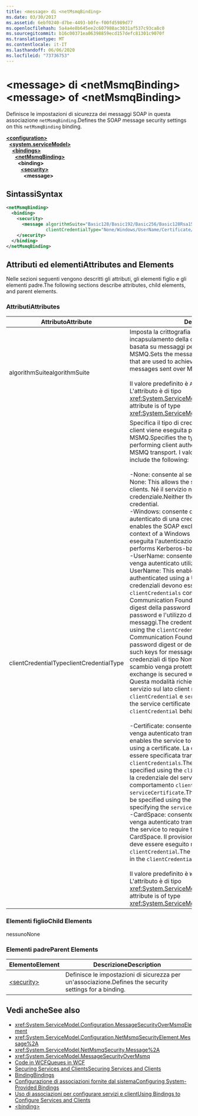 ```yaml
---
title: <message> di <netMsmqBinding>
ms.date: 03/30/2017
ms.assetid: 6ebf0240-d7be-4493-b0fe-f00fd5989d77
ms.openlocfilehash: 5a4a4e8b645ee2c607988ac3031af537c93ca8c0
ms.sourcegitcommit: b16c00371ea06398859ecd157defc81301c9070f
ms.translationtype: MT
ms.contentlocale: it-IT
ms.lasthandoff: 06/06/2020
ms.locfileid: "73736753"
---
```

# <a name="message-of-netmsmqbinding"></a><span data-ttu-id="e65a2-102">\<message> di \<netMsmqBinding></span><span class="sxs-lookup"><span data-stu-id="e65a2-102">\<message> of \<netMsmqBinding></span></span>

<span data-ttu-id="e65a2-103">Definisce le impostazioni di sicurezza dei messaggi SOAP in questa associazione `netMsmqBinding`.</span><span class="sxs-lookup"><span data-stu-id="e65a2-103">Defines the SOAP message security settings on this `netMsmqBinding` binding.</span></span>

[**\<configuration>**](../configuration-element.md)\
&nbsp;&nbsp;[**\<system.serviceModel>**](system-servicemodel.md)\
&nbsp;&nbsp;&nbsp;&nbsp;[**\<bindings>**](bindings.md)\
&nbsp;&nbsp;&nbsp;&nbsp;&nbsp;&nbsp;[**\<netMsmqBinding>**](netmsmqbinding.md)\
&nbsp;&nbsp;&nbsp;&nbsp;&nbsp;&nbsp;&nbsp;&nbsp;**\<binding>**\
&nbsp;&nbsp;&nbsp;&nbsp;&nbsp;&nbsp;&nbsp;&nbsp;&nbsp;&nbsp;[**\<security>**](security-of-netmsmqbinding.md)\
&nbsp;&nbsp;&nbsp;&nbsp;&nbsp;&nbsp;&nbsp;&nbsp;&nbsp;&nbsp;&nbsp;&nbsp;**\<message>**  

## <a name="syntax"></a><span data-ttu-id="e65a2-104">Sintassi</span><span class="sxs-lookup"><span data-stu-id="e65a2-104">Syntax</span></span>

```xml
<netMsmqBinding>
  <binding>
    <security>
      <message algorithmSuite="Basic128/Basic192/Basic256/Basic128Rsa15/Basic256Rsa15/TripleDes/TripleDesRsa15/Basic128Sha256/Basic192Sha256/TripleDesSha256/Basic128Sha256Rsa15/Basic192Sha256Rsa15/Basic256Sha256Rsa15/TripleDesSha256Rsa15"
               clientCredentialType="None/Windows/UserName/Certificate/CardSpace" />
    </security>
  </binding>
</netMsmqBinding>
```

## <a name="attributes-and-elements"></a><span data-ttu-id="e65a2-105">Attributi ed elementi</span><span class="sxs-lookup"><span data-stu-id="e65a2-105">Attributes and Elements</span></span>

<span data-ttu-id="e65a2-106">Nelle sezioni seguenti vengono descritti gli attributi, gli elementi figlio e gli elementi padre.</span><span class="sxs-lookup"><span data-stu-id="e65a2-106">The following sections describe attributes, child elements, and parent elements.</span></span>

### <a name="attributes"></a><span data-ttu-id="e65a2-107">Attributi</span><span class="sxs-lookup"><span data-stu-id="e65a2-107">Attributes</span></span>

|<span data-ttu-id="e65a2-108">Attributo</span><span class="sxs-lookup"><span data-stu-id="e65a2-108">Attribute</span></span>|<span data-ttu-id="e65a2-109">Descrizione</span><span class="sxs-lookup"><span data-stu-id="e65a2-109">Description</span></span>|
|---------------|-----------------|
|<span data-ttu-id="e65a2-110">algorithmSuite</span><span class="sxs-lookup"><span data-stu-id="e65a2-110">algorithmSuite</span></span>|<span data-ttu-id="e65a2-111">Imposta la crittografia del messaggio e gli algoritmi di incapsulamento della chiave usati per ottenere la sicurezza basata su messaggi per i messaggi inviati sul trasporto MSMQ.</span><span class="sxs-lookup"><span data-stu-id="e65a2-111">Sets the message encryption and key-wrap algorithms that are used to achieve message-based security for messages sent over MSMQ transport.</span></span><br /><br /> <span data-ttu-id="e65a2-112">Il valore predefinito è `Aes256`.</span><span class="sxs-lookup"><span data-stu-id="e65a2-112">The default value is `Aes256`.</span></span> <span data-ttu-id="e65a2-113">L'attributo è di tipo <xref:System.ServiceModel.Security.SecurityAlgorithmSuite>.</span><span class="sxs-lookup"><span data-stu-id="e65a2-113">This attribute is of type <xref:System.ServiceModel.Security.SecurityAlgorithmSuite>.</span></span>|
|<span data-ttu-id="e65a2-114">clientCredentialType</span><span class="sxs-lookup"><span data-stu-id="e65a2-114">clientCredentialType</span></span>|<span data-ttu-id="e65a2-115">Specifica il tipo di credenziale da usare se l'autenticazione client viene eseguita per i messaggi inviati sul trasporto MSMQ.</span><span class="sxs-lookup"><span data-stu-id="e65a2-115">Specifies the type of credential to be used when performing client authentication for messages sent over the MSMQ transport.</span></span> <span data-ttu-id="e65a2-116">I valori validi sono i seguenti:</span><span class="sxs-lookup"><span data-stu-id="e65a2-116">Valid values include the following:</span></span><br /><br /> <span data-ttu-id="e65a2-117">-None: consente al servizio di interagire con client anonimi.</span><span class="sxs-lookup"><span data-stu-id="e65a2-117">-   None: This allows the service to interact with anonymous clients.</span></span> <span data-ttu-id="e65a2-118">Né il servizio né il client richiedono una credenziale.</span><span class="sxs-lookup"><span data-stu-id="e65a2-118">Neither the service nor the client requires a credential.</span></span><br /><span data-ttu-id="e65a2-119">-Windows: consente di eseguire gli scambi SOAP nel contesto autenticato di una credenziale di Windows.</span><span class="sxs-lookup"><span data-stu-id="e65a2-119">-   Windows: This enables the SOAP exchanges to be under the authenticated context of a Windows credential.</span></span> <span data-ttu-id="e65a2-120">In questo caso viene sempre eseguita l'autenticazione basata su Kerberos.</span><span class="sxs-lookup"><span data-stu-id="e65a2-120">This always performs Kerberos-based authentication.</span></span><br /><span data-ttu-id="e65a2-121">-UserName: consente al servizio di richiedere che il client venga autenticato utilizzando una credenziale UserName.</span><span class="sxs-lookup"><span data-stu-id="e65a2-121">-   UserName: This enables the service to require that the client be authenticated using a UserName credential.</span></span> <span data-ttu-id="e65a2-122">In questo caso, le credenziali devono essere specificate utilizzando il `clientCredentials` comportamento **attenzione:** Windows Communication Foundation (WCF) non supporta l'invio di un digest della password o la derivazione di chiavi tramite password e l'utilizzo di tali chiavi per la sicurezza dei messaggi.</span><span class="sxs-lookup"><span data-stu-id="e65a2-122">The credential in this case needs to be specified using the `clientCredentials` behavior **Caution:**  Windows Communication Foundation (WCF) does not support sending a password digest or deriving keys using password and using such keys for message security.</span></span> <span data-ttu-id="e65a2-123">Quando si utilizzano credenziali di tipo NomeUtente WCF impone quindi che lo scambio venga protetto.</span><span class="sxs-lookup"><span data-stu-id="e65a2-123">Therefore, WCF enforces that the exchange is secured when using UserName credentials.</span></span> <span data-ttu-id="e65a2-124">Questa modalità richiede che sia specificato il certificato del servizio sul lato client mediante il comportamento `clientCredential` e `serviceCertificate`.</span><span class="sxs-lookup"><span data-stu-id="e65a2-124">This mode requires that the service certificate be specified on the client side using `clientCredential` behavior and `serviceCertificate`.</span></span> <br /><br /> <span data-ttu-id="e65a2-125">-Certificate: consente al servizio di richiedere che il client venga autenticato tramite un certificato.</span><span class="sxs-lookup"><span data-stu-id="e65a2-125">-   Certificate: This enables the service to require that the client be authenticated using a certificate.</span></span> <span data-ttu-id="e65a2-126">La credenziale client in questo caso deve essere specificata tramite il comportamento `clientCredentials`.</span><span class="sxs-lookup"><span data-stu-id="e65a2-126">The client credential in this case needs to be specified using the `clientCredentials` behavior.</span></span> <span data-ttu-id="e65a2-127">In questo caso la credenziale del servizio deve essere specificata usando il comportamento `clientCredentials` tramite la specifica di `serviceCertificate`.</span><span class="sxs-lookup"><span data-stu-id="e65a2-127">The service credential in this case needs to be specified using the `clientCredentials` behavior by specifying the `serviceCertificate`.</span></span><br /><span data-ttu-id="e65a2-128">-CardSpace: consente al servizio di richiedere che il client venga autenticato tramite CardSpace.</span><span class="sxs-lookup"><span data-stu-id="e65a2-128">-   CardSpace: This allows the service to require that the client be authenticated using a CardSpace.</span></span> <span data-ttu-id="e65a2-129">Il provisioning del certificato `serviceCertificate` deve essere eseguito nel comportamento `clientCredential`.</span><span class="sxs-lookup"><span data-stu-id="e65a2-129">The `serviceCertificate` must be provisioned in the `clientCredential` behavior.</span></span><br /><br /> <span data-ttu-id="e65a2-130">Il valore predefinito è `Windows`.</span><span class="sxs-lookup"><span data-stu-id="e65a2-130">The default value is `Windows`.</span></span> <span data-ttu-id="e65a2-131">L'attributo è di tipo <xref:System.ServiceModel.MessageCredentialType>.</span><span class="sxs-lookup"><span data-stu-id="e65a2-131">This attribute is of type <xref:System.ServiceModel.MessageCredentialType>.</span></span>|

### <a name="child-elements"></a><span data-ttu-id="e65a2-132">Elementi figlio</span><span class="sxs-lookup"><span data-stu-id="e65a2-132">Child Elements</span></span>

<span data-ttu-id="e65a2-133">nessuno</span><span class="sxs-lookup"><span data-stu-id="e65a2-133">None</span></span>

### <a name="parent-elements"></a><span data-ttu-id="e65a2-134">Elementi padre</span><span class="sxs-lookup"><span data-stu-id="e65a2-134">Parent Elements</span></span>

|<span data-ttu-id="e65a2-135">Elemento</span><span class="sxs-lookup"><span data-stu-id="e65a2-135">Element</span></span>|<span data-ttu-id="e65a2-136">Descrizione</span><span class="sxs-lookup"><span data-stu-id="e65a2-136">Description</span></span>|
|-------------|-----------------|
|[\<security>](security-of-netmsmqbinding.md)|<span data-ttu-id="e65a2-137">Definisce le impostazioni di sicurezza per un'associazione.</span><span class="sxs-lookup"><span data-stu-id="e65a2-137">Defines the security settings for a binding.</span></span>|

## <a name="see-also"></a><span data-ttu-id="e65a2-138">Vedi anche</span><span class="sxs-lookup"><span data-stu-id="e65a2-138">See also</span></span>

- <xref:System.ServiceModel.Configuration.MessageSecurityOverMsmqElement>
- <xref:System.ServiceModel.Configuration.NetMsmqSecurityElement.Message%2A>
- <xref:System.ServiceModel.NetMsmqSecurity.Message%2A>
- <xref:System.ServiceModel.MessageSecurityOverMsmq>
- [<span data-ttu-id="e65a2-139">Code in WCF</span><span class="sxs-lookup"><span data-stu-id="e65a2-139">Queues in WCF</span></span>](../../../wcf/feature-details/queues-in-wcf.md)
- [<span data-ttu-id="e65a2-140">Securing Services and Clients</span><span class="sxs-lookup"><span data-stu-id="e65a2-140">Securing Services and Clients</span></span>](../../../wcf/feature-details/securing-services-and-clients.md)
- [<span data-ttu-id="e65a2-141">Binding</span><span class="sxs-lookup"><span data-stu-id="e65a2-141">Bindings</span></span>](../../../wcf/bindings.md)
- [<span data-ttu-id="e65a2-142">Configurazione di associazioni fornite dal sistema</span><span class="sxs-lookup"><span data-stu-id="e65a2-142">Configuring System-Provided Bindings</span></span>](../../../wcf/feature-details/configuring-system-provided-bindings.md)
- [<span data-ttu-id="e65a2-143">Uso di associazioni per configurare servizi e client</span><span class="sxs-lookup"><span data-stu-id="e65a2-143">Using Bindings to Configure Services and Clients</span></span>](../../../wcf/using-bindings-to-configure-services-and-clients.md)
- [\<binding>](bindings.md)
